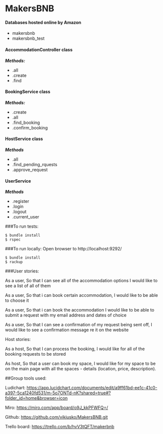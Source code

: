 # MakersBNB

#### Databases hosted online by Amazon

- makersbnb
- makersbnb_test

#### AccommodationController class

**_Methods:_**

- .all
- .create
- .find

#### BookingService class

**_Methods:_**

- .create
- .all
- .find_booking
- .confirm_booking

#### HostService class

**_Methods_**

- .all
- .find_pending_rquests
- .approve_request

#### UserService

**_Methods_**

- .register
- .login
- .logout
- .current_user

###To run tests:

```
$ bundle install
$ rspec
```

###To run locally:
Open browser to http://localhost:9292/

```
$ bundle install
$ rackup
```

###User stories:

As a user,
So that I can see all of the accommodation options
I would like to see a list of all of them

As a user,
So that i can book certain accommodation,
I would like to be able to choose it

As a user,
So that i can book the accommodation
I would like to be able to submit a request with my email address and dates of choice

As a user,
So that I can see a confirmation of my request being sent off,
I would like to see a confirmation message re it on the website

Host stories:

As a host,
So that I can process the booking,
I would like for all of the booking requests to be stored

As host,
So that a user can book my space,
I would like for my space to be on the main page with all the spaces - details (location, price, description).

##Group tools used:

Ludichart:
https://app.lucidchart.com/documents/edit/a9ff61bd-ee1c-41c0-a397-5ca1240fd531/m-5o7ONTd-nK?shared=true#?folder_id=home&browser=icon

Miro:
https://miro.com/app/board/o9J_kkPFWFQ=/

Github:
https://github.com/vikjusko/MakersBNB.git

Trello board:
https://trello.com/b/hvV3tQFT/makerbnb
